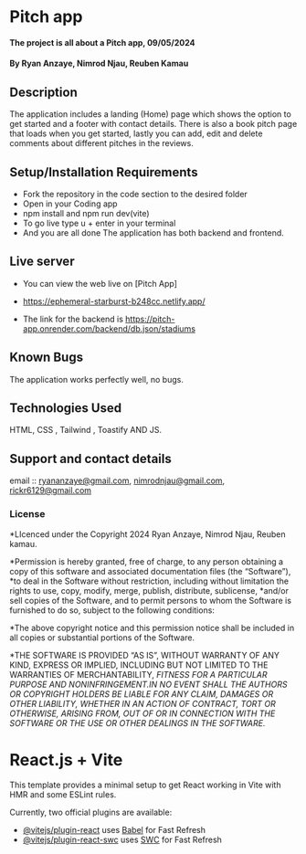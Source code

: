 # Pitch app
#### The project is all about a Pitch app, 09/05/2024
#### **By Ryan Anzaye, Nimrod Njau, Reuben Kamau**
## Description
The application includes a  landing (Home) page which shows the option to get started and a footer with contact details. 
There is also a book pitch page that loads when you get started, lastly you can add, edit and delete comments about different pitches in the reviews.
## Setup/Installation Requirements
* Fork the repository in the code section to the desired folder
* Open in your Coding app
* npm install and npm run dev(vite)
* To go live type u + enter in your terminal
* And you are all done
The application has both backend and frontend.
## Live server
* You can view the web live on [Pitch App]
* https://ephemeral-starburst-b248cc.netlify.app/

* The link for the backend is https://pitch-app.onrender.com/backend/db.json/stadiums
## Known Bugs
The application works perfectly well, no bugs.
## Technologies Used
HTML, CSS , Tailwind , Toastify AND JS.
## Support and contact details
email :: ryananzaye@gmail.com, nimrodnjau@gmail.com, rickr6129@gmail.com
### License
*LIcenced under the Copyright 2024 Ryan Anzaye, Nimrod Njau, Reuben kamau.

*Permission is hereby granted, free of charge, to any person obtaining a copy of this software and associated documentation files (the “Software”),
*to deal in the Software without restriction, including without limitation the rights to use, copy, modify, merge, publish, distribute, sublicense,
*and/or sell copies of the Software, and to permit persons to whom the Software is furnished to do so, subject to the following conditions:

*The above copyright notice and this permission notice shall be included in all copies or substantial portions of the Software.

*THE SOFTWARE IS PROVIDED “AS IS”, WITHOUT WARRANTY OF ANY KIND, EXPRESS OR IMPLIED, INCLUDING BUT NOT LIMITED TO THE WARRANTIES OF MERCHANTABILITY,
*FITNESS FOR A PARTICULAR PURPOSE AND NONINFRINGEMENT.IN NO EVENT SHALL THE AUTHORS OR COPYRIGHT HOLDERS BE LIABLE FOR ANY CLAIM, DAMAGES OR OTHER LIABILITY,
*WHETHER IN AN ACTION OF CONTRACT, TORT OR OTHERWISE, ARISING FROM, OUT OF OR IN CONNECTION WITH THE SOFTWARE OR THE USE OR OTHER DEALINGS IN THE SOFTWARE.**
  

# React.js + Vite

This template provides a minimal setup to get React working in Vite with HMR and some ESLint rules.

Currently, two official plugins are available:

- [@vitejs/plugin-react](https://github.com/vitejs/vite-plugin-react/blob/main/packages/plugin-react/README.md) uses [Babel](https://babeljs.io/) for Fast Refresh
- [@vitejs/plugin-react-swc](https://github.com/vitejs/vite-plugin-react-swc) uses [SWC](https://swc.rs/) for Fast Refresh
